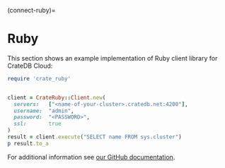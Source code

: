 (connect-ruby)=

# Ruby

This section shows an example implementation of Ruby client library for CrateDB
Cloud:

```ruby
require 'crate_ruby'


client = CrateRuby::Client.new(
  servers:   ["<name-of-your-cluster>.cratedb.net:4200"],
  username:  "admin",
  password:  "<PASSWORD>",
  ssl:       true
)
result = client.execute("SELECT name FROM sys.cluster")
p result.to_a
```

For additional information see [our GitHub documentation].

[our github documentation]: https://github.com/crate/crate_ruby/blob/main/README.rst
